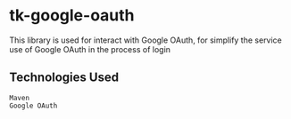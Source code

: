 # tk-google-oauth

This library is used for interact with Google OAuth, for simplify the service use of Google OAuth in the process of login

## Technologies Used

    Maven
    Google OAuth

